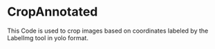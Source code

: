 # CropAnnotated
This Code is used to crop images based on coordinates labeled by the LabelImg tool in yolo format. 
